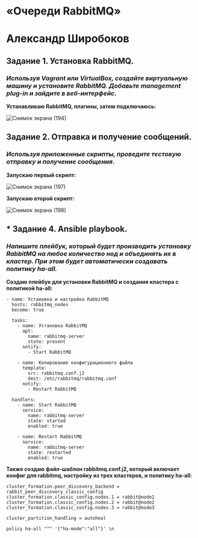 # «Очереди RabbitMQ»
# Александр Широбоков
## Задание 1. Установка RabbitMQ.
### *Используя Vagrant или VirtualBox, создайте виртуальную машину и установите RabbitMQ. Добавьте management plug-in и зайдите в веб-интерфейс.*
**Устанавливаю RabbitMQ, плагины, затем подключаюсь:**

![Снимок экрана (194)](https://github.com/AleksandrShirobokov/RabbitMQ/assets/69298696/a7825260-ff59-44fd-88d7-bdf8eb079445)

## Задание 2. Отправка и получение сообщений.
### *Используя приложенные скрипты, проведите тестовую отправку и получение сообщения.*
**Запускаю первый скрипт:**

![Снимок экрана (197)](https://github.com/AleksandrShirobokov/RabbitMQ/assets/69298696/1559094e-0756-4f59-bc6a-4711a4ddac29)

**Запускаю второй скрипт:**

![Снимок экрана (198)](https://github.com/AleksandrShirobokov/RabbitMQ/assets/69298696/fce713cf-db8e-450d-9d70-4dcc336cb927)


## * Задание 4. Ansible playbook.
### *Напишите плейбук, который будет производить установку RabbitMQ на любое количество нод и объединять их в кластер. При этом будет автоматически создавать политику ha-all.*
**Создаю плейбук для установки RabbitMQ и создания кластера с политикой ha-all:**
```
- name: Установка и настройка RabbitMQ
  hosts: rabbitmq_nodes
  become: true
  
  tasks:
    - name: Установка RabbitMQ
      apt:
        name: rabbitmq-server
        state: present
      notify:
        - Start RabbitMQ

    - name: Копирование конфигурационного файла
      template:
        src: rabbitmq.conf.j2
        dest: /etc/rabbitmq/rabbitmq.conf
      notify:
        - Restart RabbitMQ
      
  handlers:
    - name: Start RabbitMQ
      service:
        name: rabbitmq-server
        state: started
        enabled: true
        
    - name: Restart RabbitMQ
      service:
        name: rabbitmq-server
        state: restarted
        enabled: true
```

**Также создаю файл-шаблон rabbitmq.conf.j2, который включает конфиг для rabbitmq, настройку из трех кластеров, и политику ha-all:**
```
cluster_formation.peer_discovery_backend = rabbit_peer_discovery_classic_config
cluster_formation.classic_config.nodes.1 = rabbit@node1
cluster_formation.classic_config.nodes.2 = rabbit@node2
cluster_formation.classic_config.nodes.3 = rabbit@node3

cluster_partition_handling = autoheal

policy ha-all "^" '{"ha-mode":"all"}' \n

```

